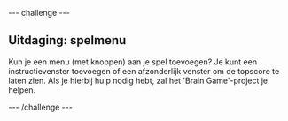 \--- challenge \---

## Uitdaging: spelmenu

Kun je een menu (met knoppen) aan je spel toevoegen? Je kunt een instructievenster toevoegen of een afzonderlijk venster om de topscore te laten zien. Als je hierbij hulp nodig hebt, zal het 'Brain Game'-project je helpen.

\--- /challenge \---